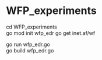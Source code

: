 # WFP_experiments

cd WFP_experiments  
go mod init wfp_edr
go get inet.af/wf  
  
go run wfp_edr.go  
go build wfp_edr.go  
